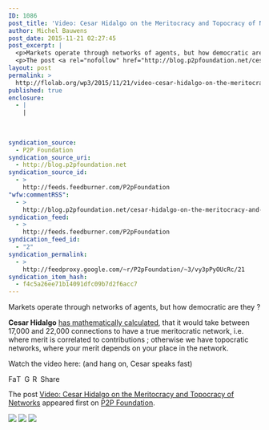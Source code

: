 ```yaml
---
ID: 1086
post_title: 'Video: Cesar Hidalgo on the Meritocracy and Topocracy of Networks'
author: Michel Bauwens
post_date: 2015-11-21 02:27:45
post_excerpt: |
  <p>Markets operate through networks of agents, but how democratic are they ? Cesar Hidalgo has mathematically calculated, that it would take between 17,000 and 22,000 connections to have a true meritocratic network, i.e. where merit is correlated to contributions ; otherwise we have topocratic networks, where your merit depends on your place in the network. [&hellip;]</p>
  <p>The post <a rel="nofollow" href="http://blog.p2pfoundation.net/cesar-hidalgo-on-the-meritocracy-and-topocracy-of-networks/2015/11/21">Video: Cesar Hidalgo on the Meritocracy and Topocracy of Networks</a> appeared first on <a rel="nofollow" href="http://blog.p2pfoundation.net/">P2P Foundation</a>.</p>
layout: post
permalink: >
  http://flolab.org/wp3/2015/11/21/video-cesar-hidalgo-on-the-meritocracy-and-topocracy-of-networks/
published: true
enclosure:
  - |
    |
        
        
        
syndication_source:
  - P2P Foundation
syndication_source_uri:
  - http://blog.p2pfoundation.net
syndication_source_id:
  - >
    http://feeds.feedburner.com/P2pFoundation
"wfw:commentRSS":
  - >
    http://blog.p2pfoundation.net/cesar-hidalgo-on-the-meritocracy-and-topocracy-of-networks/2015/11/21/feed
syndication_feed:
  - >
    http://feeds.feedburner.com/P2pFoundation
syndication_feed_id:
  - "2"
syndication_permalink:
  - >
    http://feedproxy.google.com/~r/P2pFoundation/~3/vy3pPyOUcRc/21
syndication_item_hash:
  - f4c5a26ee71b14091dfc09b7d2f6acc7
---
```

Markets operate through networks of agents, but how democratic are they ? 

**Cesar Hidalgo** [has mathematically calculated][1], that it would take between 17,000 and 22,000 connections to have a true meritocratic network, i.e. where merit is correlated to contributions ; otherwise we have topocratic networks, where your merit depends on your place in the network.

Watch the video here: (and hang on, Cesar speaks fast)



<a class="a2a_button_facebook" href="http://www.addtoany.com/add_to/facebook?linkurl=http%3A%2F%2Fblog.p2pfoundation.net%2Fcesar-hidalgo-on-the-meritocracy-and-topocracy-of-networks%2F2015%2F11%2F21&linkname=Video%3A%20Cesar%20Hidalgo%20on%20the%20Meritocracy%20and%20Topocracy%20of%20Networks" title="Facebook" rel="nofollow"><img src="http://blog.p2pfoundation.net/wp-content/plugins/add-to-any/icons/facebook.png" width="16" height="16" alt="Facebook" /></a><a class="a2a_button_twitter" href="http://www.addtoany.com/add_to/twitter?linkurl=http%3A%2F%2Fblog.p2pfoundation.net%2Fcesar-hidalgo-on-the-meritocracy-and-topocracy-of-networks%2F2015%2F11%2F21&linkname=Video%3A%20Cesar%20Hidalgo%20on%20the%20Meritocracy%20and%20Topocracy%20of%20Networks" title="Twitter" rel="nofollow"><img src="http://blog.p2pfoundation.net/wp-content/plugins/add-to-any/icons/twitter.png" width="16" height="16" alt="Twitter" /></a><a class="a2a_button_google_plus" href="http://www.addtoany.com/add_to/google_plus?linkurl=http%3A%2F%2Fblog.p2pfoundation.net%2Fcesar-hidalgo-on-the-meritocracy-and-topocracy-of-networks%2F2015%2F11%2F21&linkname=Video%3A%20Cesar%20Hidalgo%20on%20the%20Meritocracy%20and%20Topocracy%20of%20Networks" title="Google+" rel="nofollow"><img src="http://blog.p2pfoundation.net/wp-content/plugins/add-to-any/icons/google_plus.png" width="16" height="16" alt="Google+" /></a><a class="a2a_button_reddit" href="http://www.addtoany.com/add_to/reddit?linkurl=http%3A%2F%2Fblog.p2pfoundation.net%2Fcesar-hidalgo-on-the-meritocracy-and-topocracy-of-networks%2F2015%2F11%2F21&linkname=Video%3A%20Cesar%20Hidalgo%20on%20the%20Meritocracy%20and%20Topocracy%20of%20Networks" title="Reddit" rel="nofollow"><img src="http://blog.p2pfoundation.net/wp-content/plugins/add-to-any/icons/reddit.png" width="16" height="16" alt="Reddit" /></a><a class="a2a_dd a2a_target addtoany_share_save" href="https://www.addtoany.com/share#url=http%3A%2F%2Fblog.p2pfoundation.net%2Fcesar-hidalgo-on-the-meritocracy-and-topocracy-of-networks%2F2015%2F11%2F21&title=Video%3A%20Cesar%20Hidalgo%20on%20the%20Meritocracy%20and%20Topocracy%20of%20Networks" id="wpa2a_2"><img src="http://blog.p2pfoundation.net/wp-content/plugins/add-to-any/share_save_120_16.png" width="120" height="16" alt="Share" /></a>

The post <a rel="nofollow" href="http://blog.p2pfoundation.net/cesar-hidalgo-on-the-meritocracy-and-topocracy-of-networks/2015/11/21">Video: Cesar Hidalgo on the Meritocracy and Topocracy of Networks</a> appeared first on <a rel="nofollow" href="http://blog.p2pfoundation.net/">P2P Foundation</a>.

<div class="feedflare">
  <a href="http://feeds.feedburner.com/~ff/P2pFoundation?a=vy3pPyOUcRc:aCkzvjEAx4M:7Q72WNTAKBA"><img src="http://feeds.feedburner.com/~ff/P2pFoundation?d=7Q72WNTAKBA" border="0" /></img></a> <a href="http://feeds.feedburner.com/~ff/P2pFoundation?a=vy3pPyOUcRc:aCkzvjEAx4M:D7DqB2pKExk"><img src="http://feeds.feedburner.com/~ff/P2pFoundation?i=vy3pPyOUcRc:aCkzvjEAx4M:D7DqB2pKExk" border="0" /></img></a> <a href="http://feeds.feedburner.com/~ff/P2pFoundation?a=vy3pPyOUcRc:aCkzvjEAx4M:2mJPEYqXBVI"><img src="http://feeds.feedburner.com/~ff/P2pFoundation?d=2mJPEYqXBVI" border="0" /></img></a>
</div>

<img src="http://feeds.feedburner.com/~r/P2pFoundation/~4/vy3pPyOUcRc" height="1" width="1" alt="" />

 [1]: http://www.nature.com/srep/2014/140121/srep03784/full/srep03784.html%EF%BB%BF